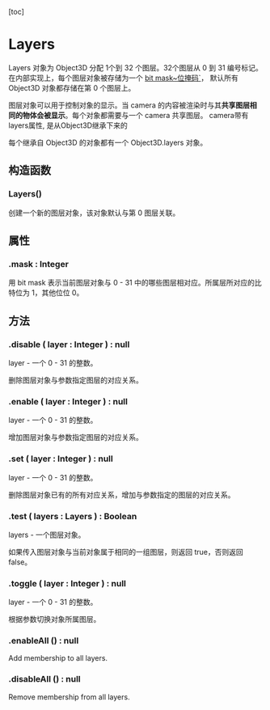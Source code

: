 [toc]

# Layers

Layers 对象为 Object3D 分配 1个到 32 个图层。32个图层从 0 到 31 编号标记。 在内部实现上，每个图层对象被存储为一个 [bit mask~位掩码`](https://en.wikipedia.org/wiki/Mask_(computing))， 默认所有 Object3D 对象都存储在第 0 个图层上。

图层对象可以用于控制对象的显示。当 camera 的内容被渲染时与其**共享图层相同的物体会被显示**。每个对象都需要与一个 camera 共享图层。 camera带有layers属性, 是从Object3D继承下来的

每个继承自 Object3D 的对象都有一个 Object3D.layers 对象。



## 构造函数

### Layers()

创建一个新的图层对象，该对象默认与第 0 图层关联。



## 属性

### .mask : Integer

用 bit mask 表示当前图层对象与 0 - 31 中的哪些图层相对应。所属层所对应的比特位为 1，其他位位 0。





## 方法

### .disable ( layer : Integer ) : null

layer - 一个 0 - 31 的整数。

删除图层对象与参数指定图层的对应关系。

### .enable ( layer : Integer ) : null

layer - 一个 0 - 31 的整数。

增加图层对象与参数指定图层的对应关系。

### .set ( layer : Integer ) : null

layer - 一个 0 - 31 的整数。

删除图层对象已有的所有对应关系，增加与参数指定的图层的对应关系。

### .test ( layers : Layers ) : Boolean

layers - 一个图层对象。

如果传入图层对象与当前对象属于相同的一组图层，则返回 true，否则返回 false。

### .toggle ( layer : Integer ) : null

layer - 一个 0 - 31 的整数。

根据参数切换对象所属图层。

### .enableAll () : null

Add membership to all layers.

### .disableAll () : null

Remove membership from all layers.